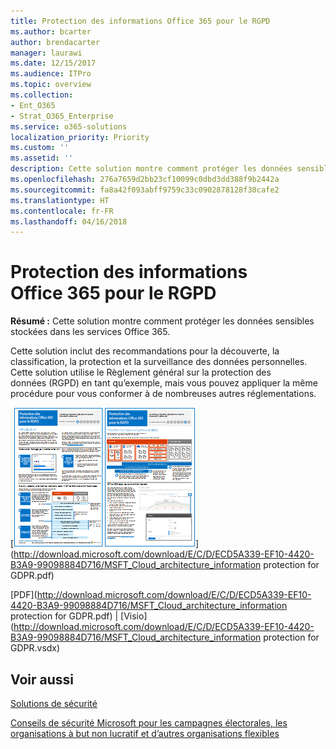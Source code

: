 ```yaml
---
title: Protection des informations Office 365 pour le RGPD
ms.author: bcarter
author: brendacarter
manager: laurawi
ms.date: 12/15/2017
ms.audience: ITPro
ms.topic: overview
ms.collection:
- Ent_O365
- Strat_O365_Enterprise
ms.service: o365-solutions
localization_priority: Priority
ms.custom: ''
ms.assetid: ''
description: Cette solution montre comment protéger les données sensibles stockées dans les services Office 365.
ms.openlocfilehash: 276a7659d2bb23cf10099c0dbd3dd388f9b2442a
ms.sourcegitcommit: fa8a42f093abff9759c33c0902878128f30cafe2
ms.translationtype: HT
ms.contentlocale: fr-FR
ms.lasthandoff: 04/16/2018
---
```

# <a name="office-365-information-protection-for-gdpr"></a>Protection des informations Office 365 pour le RGPD

 **Résumé :** Cette solution montre comment protéger les données sensibles stockées dans les services Office 365.
  
Cette solution inclut des recommandations pour la découverte, la classification, la protection et la surveillance des données personnelles. Cette solution utilise le Règlement général sur la protection des données (RGPD) en tant qu’exemple, mais vous pouvez appliquer la même procédure pour vous conformer à de nombreuses autres réglementations.

[![Miniature de l’affiche sur la protection des informations Office 365 pour le RGPD.](images/InfoProtectGDPR_Poster/o365infoprotectforgdpr_thumb.png)](http://download.microsoft.com/download/E/C/D/ECD5A339-EF10-4420-B3A9-99098884D716/MSFT_Cloud_architecture_information protection for GDPR.pdf)
  
[PDF](http://download.microsoft.com/download/E/C/D/ECD5A339-EF10-4420-B3A9-99098884D716/MSFT_Cloud_architecture_information protection for GDPR.pdf)  | [Visio](http://download.microsoft.com/download/E/C/D/ECD5A339-EF10-4420-B3A9-99098884D716/MSFT_Cloud_architecture_information protection for GDPR.vsdx)
  

## <a name="see-also"></a>Voir aussi

[Solutions de sécurité](security-solutions.md)
  
[Conseils de sécurité Microsoft pour les campagnes électorales, les organisations à but non lucratif et d’autres organisations flexibles](microsoft-security-guidance-for-political-campaigns-nonprofits-and-other-agile-o.md)





